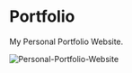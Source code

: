 # Portfolio
My Personal Portfolio Website.


![Personal-Portfolio-Website](https://github.com/iam-priyanshu-sharma/Portfolio/assets/77437944/78b4a6ef-4f17-4750-9215-2c2fb362ff90)
